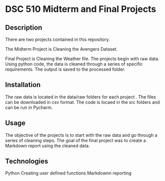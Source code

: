 # DSC 510 Midterm and Final Projects

## Description
There are two projects contained in this repository.

The Midterm Project is Cleaning the Avengers Dataset.

Final Project is Cleaning the Weather file.
The projects begin with raw data.
Using python code, the data is cleaned through a series of specific requirements.
The output is saved to the processed folder.

## Installation
The raw data is located in the data/raw folders for each project .
The files can be downloaded in csv format.
The code is locaed in the src folders and can be run in Pycharm.

## Usage
The objective of the projects is to start with the raw data and go through a series of cleaning steps.
The goal of the final project was to create a Markdown report using the cleaned data.

## Technologies
Python
Creating user defined functions
Markdownn reporting

